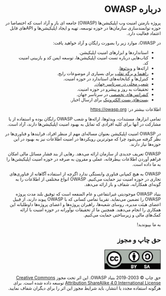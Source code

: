 <div dir="rtl" align='right'>

درباره OWASP
============

پروژه بازمتن امنیت وب اپلیکیشن‌ها (OWASP)  جامعه ای باز و آزاد است که اختصاصا در حوزه توانمندسازی سازمان‌ها در حوزه توسعه، تهیه و ایجاد اپلیکیشن‌ها و APIهای قابل اعتماد فعالیت دارد.
 
 در OWASP، موارد زیر را بصورت رایگان و آزاد خواهید یافت:

* استانداردها و ابزارهای امنیت اپلیکیشن.
* کتاب‌هایی درباره تست امنیت اپلیکیشن‌ها، توسعه ایمن کد و بازبینی امنیت کد.
* ارائه‌ها و [ویدئوها][1].
* [راهنما و برگه تقلب][2] برای بسیاری از موضوعات رایج.
* کنترل‌ها و کتابخانه‌های استاندارد در حوزه امنیت.
* [شعب محلی در سرتاسر جهان.][3]
* تحقیقات به روز و پیشرو در حوزه امنیت.
* [کنفرانس‌های تخصصی][4] در سرتاسر جهان.
* [یست‌های پست الکترونیک][5] برای ارسال اخبار.

اطلاعات بیشتر در: https://owasp.org

تمامی ابزارها، مستندات، ویدئوها، ارائه‌ها و شعب OWASP رایگان بوده و استفاده از یا مشارکت در آنها برای کلیه افرادی که تمایل به بهبود امنیت اپلیکیشن‌ها دارند، آزاد است.

در OWASP امنیت اپلیکیشن بعنوان مساله‌ای مهم از منظر افراد، فرایندها و فناوری‌ها در نظر گرفته می‌شود چرا که موثرترین رویکردها در امنیت اطلاعات نیز به بهبود در این حوزه‌ها نیاز دارند.

OWASP تعریف جدیدی از سازمان ارائه می‌دهد. رهایی از بند فشار مسائل مالی امکان فراهم آوردن اطلاعات بیطرفانه، عملی و مقرون به صرفه در حوزه امنیت اپلیکیشن‌ها را به ما داده است.

OWASP به هیچ کمپانی فناوری وابستگی ندارد اگرچه از استفاده آگاهانه از فناوری‌های تجاری در حوزه امنیت نیز حمایت می‌کنیم. OWASP انواع مختلفی از اطلاعات را به گونه‌ای همکارانه، شفاف و باز ارائه می‌دهد.

بنیاد OWASP موجودیتی غیرانتفاعی و عام المنفعه است که توفیق بلند مدت پروژه OWASP را تضمین می‌نماید. تقریبا تمامی کسانی که با OWASP پیوند دارند، از قبیل اعضای هیئت مدیره، روسای شعبه‌ها، راهبران پروژه‌ها و اعضای پروژه‌ها داوطلبانه این همکاری را انجام می‌دهند. همچنین ما از تحقیقات نوآورانه در حوزه امنیت با ارائه کمک‌های مالی و زیرساختی حمایت می‌کنیم.

به ما بپیوندید!

## حق چاپ و مجوز

![license](images/license.png)

حق چاپ © 2003-2019 بنیاد OWASP. این اثر تحت مجوز [Creative Commons Attribution ShareAlike 4.0 International License][7] توسعه داده شده است. برای هرگونه استفاده مجدد یا انتشار، باید شرایط مجوز این اثر را برای دیگران شفاف نمایید.

[1]: https://www.youtube.com/user/OWASPGLOBAL
[2]: https://owasp.org/index.php/OWASP_Cheat_Sheet_Series
[3]: https://owasp.org/index.php/OWASP_Chapter
[4]: https://owasp.org/index.php/Category:OWASP_AppSec_Conference
[5]: https://lists.owasp.org/mailman/listinfo
[6]: https://www.owasp.org
[7]: http://creativecommons.org/licenses/by-sa/4.0/

</div>
